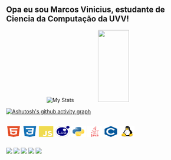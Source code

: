 ## Opa eu sou Marcos Vinicius, estudante de Ciencia da Computação da UVV!

<div align="center">  
  <img width="49%" height="195px" src="https://github-readme-stats.vercel.app/api?username=maarcostorres&show_icons=true&count_private=true&hide_border=true&title_color=96BCE5&icon_color=00bfbf&text_color=c9d1d9&bg_color=0d1117" alt="My Stats" /> 
  <img width="41%" height="195px" src="https://github-readme-stats.vercel.app/api/top-langs/?username=maarcostorres&layout=compact&hide_border=true&title_color=96BCE5&text_color=00bfbf&bg_color=0d1117" />
</div>

[![Ashutosh's github activity graph](https://github-readme-activity-graph.vercel.app/graph?username=maarcostorres&bg_color=96BCE5&color=ffffff&line=00ffbf&point=ffffff&area=true&hide_border=true)](https://github.com/ashutosh00710/github-readme-activity-graph)



<div style="display: inline_block"><br>
  <img align="center" alt="HTML" height="30" width="40" src="https://github.com/devicons/devicon/blob/6910f0503efdd315c8f9b858234310c06e04d9c0/icons/html5/html5-plain.svg">
  <img align="center" alt="CSS" height="30" width="40" src="https://raw.githubusercontent.com/devicons/devicon/master/icons//css3/css3-plain.svg">
  <img align="center" alt="Js" height="30" width="40" src="https://raw.githubusercontent.com/devicons/devicon/master/icons/javascript/javascript-plain.svg">
  <img align="center" alt="Lua" height="30" width="40" src="https://github.com/devicons/devicon/blob/6910f0503efdd315c8f9b858234310c06e04d9c0/icons/lua/lua-original.svg">
  <img align="center" alt="Python" height="30" width="40" src="https://raw.githubusercontent.com/devicons/devicon/master/icons/python/python-original.svg">
  <img align="center" alt="JAVA" height="30" width="40" src="https://github.com/devicons/devicon/blob/6910f0503efdd315c8f9b858234310c06e04d9c0/icons/java/java-plain-wordmark.svg">
  <img align="center" alt="C" height="30" width="40" src="https://github.com/devicons/devicon/blob/6910f0503efdd315c8f9b858234310c06e04d9c0/icons/c/c-plain.svg">
  <img align="center" alt="Linux" height="30" width="40" src="https://github.com/devicons/devicon/blob/6910f0503efdd315c8f9b858234310c06e04d9c0/icons/linux/linux-original.svg">
</div>
  
  ##
 
<div> 
  <a href="https://www.youtube.com/channel/UCx2WQABQ8ah5Hviq7hhJkAw" target="_blank"><img src="https://img.shields.io/badge/YouTube-FF0000?style=for-the-badge&logo=youtube&logoColor=white" target="_blank"></a>
  <a href="https://www.instagram.com/maarkin_t/" target="_blank"><img src="https://img.shields.io/badge/-Instagram-%23E4405F?style=for-the-badge&logo=instagram&logoColor=white" target="_blank"></a>
 	<a href="https://www.twitch.tv/yeah_maarkin" target="_blank"><img src="https://img.shields.io/badge/Twitch-9146FF?style=for-the-badge&logo=twitch&logoColor=white" target="_blank"></a>
  <a href = "asukiitime12@gmail.com"><img src="https://img.shields.io/badge/-Gmail-%23333?style=for-the-badge&logo=gmail&logoColor=white" target="_blank"></a>
  <a href="https://www.linkedin.com/in/marcos-vinicius-silva-torres-134b57264/" target="_blank"><img src="https://img.shields.io/badge/-LinkedIn-%230077B5?style=for-the-badge&logo=linkedin&logoColor=white" target="_blank"></a> 
  
</div>
